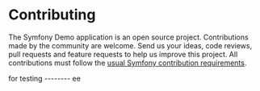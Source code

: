 Contributing
============

The Symfony Demo application is an open source project. Contributions made by
the community are welcome. Send us your ideas, code reviews, pull requests and
feature requests to help us improve this project. All contributions must follow
the [usual Symfony contribution requirements](https://symfony.com/doc/current/contributing/index.html).

for testing -------- ee
